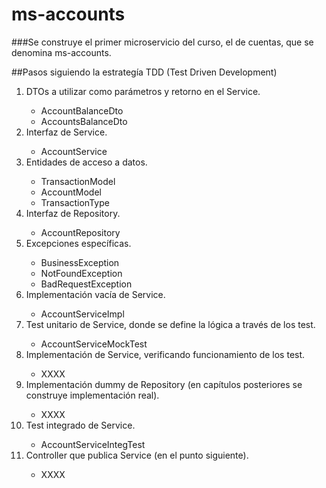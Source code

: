 # ms-accounts
###Se construye el primer microservicio del curso, el de cuentas, que se denomina ms-accounts.

##Pasos siguiendo la estrategía TDD (Test Driven Development)

<ol>
<li>DTOs a utilizar como parámetros y retorno en el Service.</li>
<ul>
<li>AccountBalanceDto</li>
<li>AccountsBalanceDto</li>
</ul>
<li>Interfaz de Service.</li>
<ul>
<li>AccountService</li>
</ul>
<li>Entidades de acceso a datos.</li>
<ul>
<li>TransactionModel</li>
<li>AccountModel</li>
<li>TransactionType</li>
</ul>
<li>Interfaz de Repository.</li>
<ul>
<li>AccountRepository</li>
</ul>
<li>Excepciones específicas.</li>
<ul>
<li>BusinessException</li>
<li>NotFoundException</li>
<li>BadRequestException</li>
</ul>
<li>Implementación vacía de Service.</li>
<ul>
<li>AccountServiceImpl</li>
</ul>
<li>Test unitario de Service, donde se define la lógica a través de los test.</li> 
<ul>
<li>AccountServiceMockTest</li>
</ul>
<li>Implementación de Service, verificando funcionamiento de los test.</li>
<ul>
<li>XXXX</li>
</ul>
<li>Implementación dummy de Repository (en capítulos posteriores se construye implementación real).</li> 
<ul>
<li>XXXX</li>
</ul>
<li>Test integrado de Service.</li>
<ul>
<li>AccountServiceIntegTest</li>
</ul>
<li>Controller que publica Service (en el punto siguiente).</li> 
<ul>
<li>XXXX</li>
</ul>
</ol>
